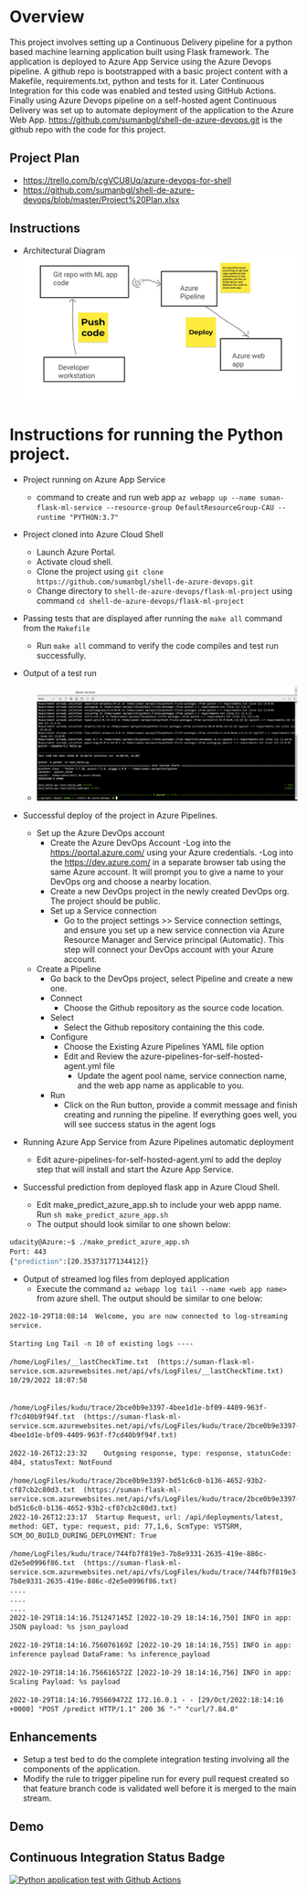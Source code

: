 # Overview

This project involves setting up a Continuous Delivery pipeline for a python based machine learning application built
using Flask framework. The application is deployed to Azure App Service using the Azure Devops pipeline.
A github repo is bootstrapped with a basic project content with a Makefile, requirements.txt, python and tests for it.
Later Continuous Integration for this code was enabled and tested using GitHub Actions. Finally using Azure Devops pipeline
on a self-hosted agent Continuous Delivery was set up to automate deployment of the application to the Azure Web App.
https://github.com/sumanbgl/shell-de-azure-devops.git is the github repo with the code for this project.

## Project Plan

* https://trello.com/b/cgVCU8Uq/azure-devops-for-shell
* https://github.com/sumanbgl/shell-de-azure-devops/blob/master/Project%20Plan.xlsx

## Instructions

* Architectural Diagram 
![architecture diagram](https://github.com/sumanbgl/shell-de-azure-devops/blob/master/screenshots/06_arch_diagram.JPG)

# Instructions for running the Python project.  

* Project running on Azure App Service
  * command to create and run web app
     `az webapp up --name suman-flask-ml-service --resource-group DefaultResourceGroup-CAU --runtime "PYTHON:3.7"`

* Project cloned into Azure Cloud Shell
  * Launch Azure Portal.
  * Activate cloud shell.
  * Clone the project using `git clone https://github.com/sumanbgl/shell-de-azure-devops.git`
  * Change directory to `shell-de-azure-devops/flask-ml-project` using command `cd shell-de-azure-devops/flask-ml-project`

* Passing tests that are displayed after running the `make all` command from the `Makefile`
  * Run `make all` command to verify the code compiles and test run successfully.

* Output of a test run
  * ![test run output](https://github.com/sumanbgl/shell-de-azure-devops/blob/master/screenshots/02_make_all_output.JPG)

* Successful deploy of the project in Azure Pipelines. 
  * Set up the Azure DevOps account
    * Create the Azure DevOps Account
      -Log into the https://portal.azure.com/ using your Azure credentials.
      -Log into the https://dev.azure.com/ in a separate browser tab using the same Azure account. It will prompt you to give a name to your DevOps org and choose a nearby location.
    * Create a new DevOps project in the newly created DevOps org. The project should be public.
    * Set up a Service connection
      - Go to the project settings >> Service connection settings, and ensure you set up a new service connection via Azure Resource Manager and Service principal (Automatic). This step will connect your DevOps account with your Azure account.
  * Create a Pipeline
    * Go back to the DevOps project, select Pipeline and create a new one.
    * Connect
      * Choose the Github repository as the source code location.
    * Select
      * Select the Github repository containing the this code.
    * Configure
      * Choose the Existing Azure Pipelines YAML file option
      * Edit and Review the azure-pipelines-for-self-hosted-agent.yml file
        * Update the agent pool name, service connection name, and the web app name as applicable to you.
    * Run
      * Click on the Run button, provide a commit message and finish creating and running the pipeline. If everything goes well, you will see success status in the agent logs

* Running Azure App Service from Azure Pipelines automatic deployment
  * Edit azure-pipelines-for-self-hosted-agent.yml to add the deploy step that will install and start the Azure App Service.

* Successful prediction from deployed flask app in Azure Cloud Shell. 
  * Edit make_predict_azure_app.sh to include your web appp name. Run `sh make_predict_azure_app.sh`
  * The output should look similar to one shown below:

```bash
udacity@Azure:~$ ./make_predict_azure_app.sh
Port: 443
{"prediction":[20.35373177134412]}
```

* Output of streamed log files from deployed application
  * Execute the command `az webapp log tail --name <web app name>` from azure shell. The output should be similar to one below:
```
2022-10-29T18:08:14  Welcome, you are now connected to log-streaming service.

Starting Log Tail -n 10 of existing logs ----

/home/LogFiles/__lastCheckTime.txt  (https://suman-flask-ml-service.scm.azurewebsites.net/api/vfs/LogFiles/__lastCheckTime.txt)
10/29/2022 18:07:58


/home/LogFiles/kudu/trace/2bce0b9e3397-4bee1d1e-bf09-4409-963f-f7cd40b9f94f.txt  (https://suman-flask-ml-service.scm.azurewebsites.net/api/vfs/LogFiles/kudu/trace/2bce0b9e3397-4bee1d1e-bf09-4409-963f-f7cd40b9f94f.txt)

2022-10-26T12:23:32    Outgoing response, type: response, statusCode: 404, statusText: NotFound

/home/LogFiles/kudu/trace/2bce0b9e3397-bd51c6c0-b136-4652-93b2-cf87cb2c80d3.txt  (https://suman-flask-ml-service.scm.azurewebsites.net/api/vfs/LogFiles/kudu/trace/2bce0b9e3397-bd51c6c0-b136-4652-93b2-cf87cb2c80d3.txt)
2022-10-26T12:23:17  Startup Request, url: /api/deployments/latest, method: GET, type: request, pid: 77,1,6, ScmType: VSTSRM, SCM_DO_BUILD_DURING_DEPLOYMENT: True

/home/LogFiles/kudu/trace/744fb7f819e3-7b8e9331-2635-419e-886c-d2e5e0996f86.txt  (https://suman-flask-ml-service.scm.azurewebsites.net/api/vfs/LogFiles/kudu/trace/744fb7f819e3-7b8e9331-2635-419e-886c-d2e5e0996f86.txt)
....
....
....
2022-10-29T18:14:16.751247145Z [2022-10-29 18:14:16,750] INFO in app: JSON payload: %s json_payload

2022-10-29T18:14:16.756076169Z [2022-10-29 18:14:16,755] INFO in app: inference payload DataFrame: %s inference_payload

2022-10-29T18:14:16.756616572Z [2022-10-29 18:14:16,756] INFO in app: Scaling Payload: %s payload

2022-10-29T18:14:16.795669472Z 172.16.0.1 - - [29/Oct/2022:18:14:16 +0000] "POST /predict HTTP/1.1" 200 36 "-" "curl/7.84.0"
```

> 

## Enhancements

  - Setup a test bed to do the complete integration testing involving all the components of the application.
  - Modify the rule to trigger pipeline run for every pull request created so that feature branch code is validated well
before it is merged to the main stream.

## Demo 



## Continuous Integration Status Badge
[![Python application test with Github Actions](https://github.com/sumanbgl/shell-de-azure-devops/actions/workflows/pythonapp.yml/badge.svg?branch=master&event=push)](https://github.com/sumanbgl/shell-de-azure-devops/actions/workflows/pythonapp.yml)

